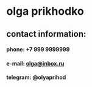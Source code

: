 # **olga prikhodko**

## **contact information:**

#### **phone:** +7 999 9999999
#### **e-mail:** olga@inbox.ru
#### **telegram:** @olyaprihod